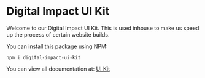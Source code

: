 # Digital Impact UI Kit

Welcome to our Digital Impact UI Kit. This is used inhouse to make us speed up the process of certain website builds.

You can install this package using NPM:

    npm i digital-impact-ui-kit

You can view all documentation at: [UI Kit](http://uikit.diagency.co.uk)

